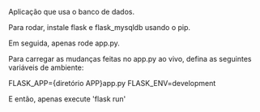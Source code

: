 Aplicação que usa o banco de dados.

Para rodar, instale flask e flask_mysqldb usando o pip.

Em seguida, apenas rode app.py.

Para carregar as mudanças feitas no app.py ao vivo, defina as seguintes variáveis de ambiente:

FLASK_APP={diretório APP}app.py
FLASK_ENV=development

E então, apenas execute 'flask run'